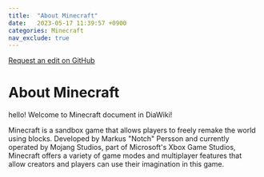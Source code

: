 ```yaml
---
title:  "About Minecraft"
date:   2023-05-17 11:39:57 +0900
categories: Minecraft
nav_exclude: true
---
```


<a href="https://github.com/DiaWiki/DiaWiki.GitHub.io/edit/main/{{ page.path }}">Request an edit on GitHub</a>

<h1>About Minecraft</h1>

hello!
Welcome to Minecraft document in DiaWiki!

Minecraft is a sandbox game that allows players to freely remake the world using blocks. Developed by Markus "Notch" Persson and currently operated by Mojang Studios, part of Microsoft's Xbox Game Studios, Minecraft offers a variety of game modes and multiplayer features that allow creators and players can use their imagination in this game.